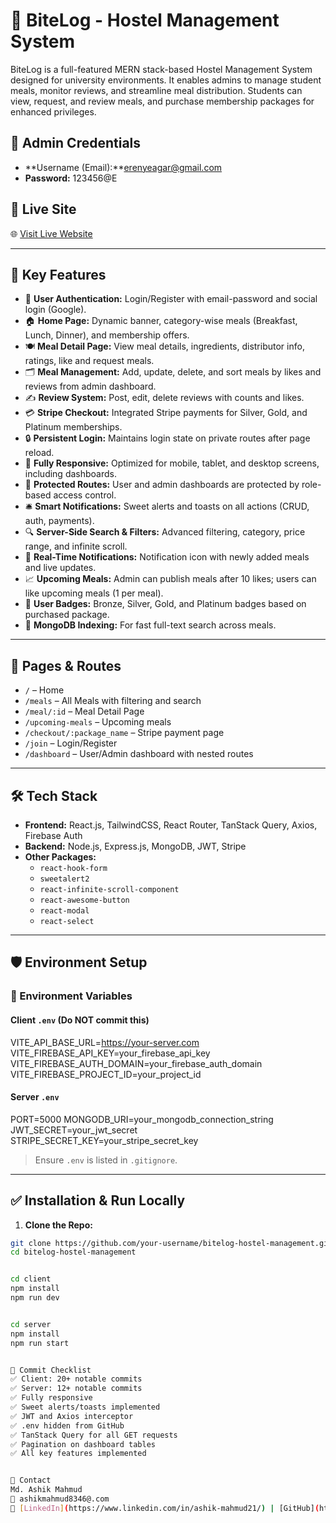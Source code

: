 # 🏨 BiteLog - Hostel Management System

BiteLog is a full-featured MERN stack-based Hostel Management System designed for university environments. It enables admins to manage student meals, monitor reviews, and streamline meal distribution. Students can view, request, and review meals, and purchase membership packages for enhanced privileges.

## 🔐 Admin Credentials

- **Username (Email):**erenyeagar@gmail.com
- **Password:**  123456@E

## 🔗 Live Site

🌐 [Visit Live Website](https://bitelog-f22fc.web.app/)

---

## 🚀 Key Features

- 👤 **User Authentication:** Login/Register with email-password and social login (Google).
- 🏠 **Home Page:** Dynamic banner, category-wise meals (Breakfast, Lunch, Dinner), and membership offers.
- 🍽 **Meal Detail Page:** View meal details, ingredients, distributor info, ratings, like and request meals.
- 🗂 **Meal Management:** Add, update, delete, and sort meals by likes and reviews from admin dashboard.
- ✍️ **Review System:** Post, edit, delete reviews with counts and likes.
- 💳 **Stripe Checkout:** Integrated Stripe payments for Silver, Gold, and Platinum memberships.
- 🔒 **Persistent Login:** Maintains login state on private routes after page reload.
- 📱 **Fully Responsive:** Optimized for mobile, tablet, and desktop screens, including dashboards.
- 🔐 **Protected Routes:** User and admin dashboards are protected by role-based access control.
- 🛎 **Smart Notifications:** Sweet alerts and toasts on all actions (CRUD, auth, payments).
- 🔍 **Server-Side Search & Filters:** Advanced filtering, category, price range, and infinite scroll.
- 🔔 **Real-Time Notifications:** Notification icon with newly added meals and live updates.
- 📈 **Upcoming Meals:** Admin can publish meals after 10 likes; users can like upcoming meals (1 per meal).
- 🥇 **User Badges:** Bronze, Silver, Gold, and Platinum badges based on purchased package.
- 🧠 **MongoDB Indexing:** For fast full-text search across meals.

---

## 📁 Pages & Routes

- `/` – Home  
- `/meals` – All Meals with filtering and search  
- `/meal/:id` – Meal Detail Page  
- `/upcoming-meals` – Upcoming meals  
- `/checkout/:package_name` – Stripe payment page  
- `/join` – Login/Register  
- `/dashboard` – User/Admin dashboard with nested routes  

---

## 🛠️ Tech Stack

- **Frontend:** React.js, TailwindCSS, React Router, TanStack Query, Axios, Firebase Auth
- **Backend:** Node.js, Express.js, MongoDB, JWT, Stripe
- **Other Packages:**
  - `react-hook-form`
  - `sweetalert2`
  - `react-infinite-scroll-component`
  - `react-awesome-button`
  - `react-modal`
  - `react-select`

---

## 🛡️ Environment Setup

### 🔐 Environment Variables

#### Client `.env` (Do **NOT** commit this)

VITE_API_BASE_URL=https://your-server.com
VITE_FIREBASE_API_KEY=your_firebase_api_key
VITE_FIREBASE_AUTH_DOMAIN=your_firebase_auth_domain
VITE_FIREBASE_PROJECT_ID=your_project_id


#### Server `.env`

PORT=5000
MONGODB_URI=your_mongodb_connection_string
JWT_SECRET=your_jwt_secret
STRIPE_SECRET_KEY=your_stripe_secret_key



> Ensure `.env` is listed in `.gitignore`.

---

## ✅ Installation & Run Locally

1. **Clone the Repo:**

```bash
git clone https://github.com/your-username/bitelog-hostel-management.git
cd bitelog-hostel-management


cd client
npm install
npm run dev


cd server
npm install
npm run start


📌 Commit Checklist
✅ Client: 20+ notable commits
✅ Server: 12+ notable commits
✅ Fully responsive
✅ Sweet alerts/toasts implemented
✅ JWT and Axios interceptor
✅ .env hidden from GitHub
✅ TanStack Query for all GET requests
✅ Pagination on dashboard tables
✅ All key features implemented


🤝 Contact
Md. Ashik Mahmud
📧 ashikmahmud8346@.com
🔗 [LinkedIn](https://www.linkedin.com/in/ashik-mahmud21/) | [GitHub](https://github.com/ashik0401)
